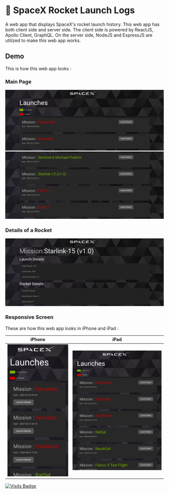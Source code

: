 # 🚀 SpaceX Rocket Launch Logs

A web app that displays SpaceX's rocket launch history. This web app has both client side and server side. The client side is powered by ReactJS, Apollo Client, GraphQL. On the server side, NodeJS and ExpressJS are utilized to make this web app works. 

## Demo

This is how this web app looks :<br />

### Main Page
<img src="https://raw.githubusercontent.com/kevinadhiguna/spacex-rocket-launch-logs/master/demo/1.main.png" />

<img src="https://raw.githubusercontent.com/kevinadhiguna/spacex-rocket-launch-logs/master/demo/2.main.png" />

### Details of a Rocket

<img src="https://raw.githubusercontent.com/kevinadhiguna/spacex-rocket-launch-logs/master/demo/3.detail.png" />

### Responsive Screen

These are how this web app looks in iPhone and iPad :<br />

| iPhone | iPad |
|--------|------|
| <img src="https://raw.githubusercontent.com/kevinadhiguna/spacex-rocket-launch-logs/master/demo/mobilePhone.png" />    | <img src="https://raw.githubusercontent.com/kevinadhiguna/spacex-rocket-launch-logs/master/demo/iPad.png" />  |

[![Visits Badge](https://badges.pufler.dev/visits/kevinadhiguna/spacex-rocket-launch-logs)](https://github.com/kevinadhiguna)
